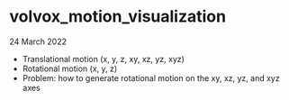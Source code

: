# volvox_motion_visualization

24 March 2022
- Translational motion (x, y, z, xy, xz, yz, xyz)
- Rotational motion (x, y, z)
- Problem: how to generate rotational motion on the xy, xz, yz, and xyz axes
